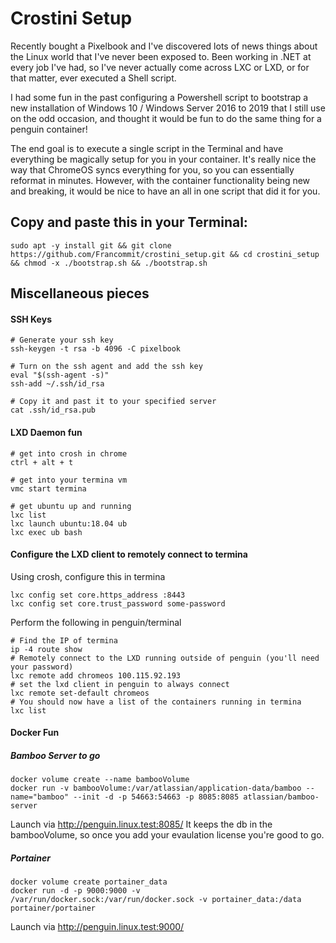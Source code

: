 # Crostini Setup

Recently bought a Pixelbook and I've discovered lots of news things about the Linux world that I've never been exposed to. Been working in .NET at every job I've had, so I've never actually come across LXC or LXD, or for that matter, ever executed a Shell script. 

I had some fun in the past configuring a Powershell script to bootstrap a new installation of Windows 10 / Windows Server 2016 to 2019 that I still use on the odd occasion, and thought it would be fun to do the same thing for a penguin container!

The end goal is to execute a single script in the Terminal and have everything be magically setup for you in your container. It's really nice the way that ChromeOS syncs everything for you, so you can essentially reformat in minutes. However, with the container functionality being new and breaking, it would be nice to have an all in one script that did it for you.


## Copy and paste this in your Terminal:

`sudo apt -y install git && git clone https://github.com/Francommit/crostini_setup.git && cd crostini_setup && chmod -x ./bootstrap.sh && ./bootstrap.sh`


## Miscellaneous pieces

#### SSH Keys
```
# Generate your ssh key
ssh-keygen -t rsa -b 4096 -C pixelbook

# Turn on the ssh agent and add the ssh key
eval "$(ssh-agent -s)"
ssh-add ~/.ssh/id_rsa

# Copy it and past it to your specified server
cat .ssh/id_rsa.pub
```

#### LXD Daemon fun
````
# get into crosh in chrome
ctrl + alt + t

# get into your termina vm
vmc start termina

# get ubuntu up and running
lxc list
lxc launch ubuntu:18.04 ub
lxc exec ub bash
````

#### Configure the LXD client to remotely connect to termina
Using crosh, configure this in termina
````
lxc config set core.https_address :8443
lxc config set core.trust_password some-password
````

Perform the following in penguin/terminal
````
# Find the IP of termina
ip -4 route show
# Remotely connect to the LXD running outside of penguin (you'll need your password)
lxc remote add chromeos 100.115.92.193
# set the lxd client in penguin to always connect
lxc remote set-default chromeos 
# You should now have a list of the containers running in termina
lxc list
````

#### Docker Fun

##### Bamboo Server to go
```
docker volume create --name bambooVolume
docker run -v bambooVolume:/var/atlassian/application-data/bamboo --name="bamboo" --init -d -p 54663:54663 -p 8085:8085 atlassian/bamboo-server
```
Launch via http://penguin.linux.test:8085/
It keeps the db in the bambooVolume, so once you add your evaulation license you're good to go.


##### Portainer
```
docker volume create portainer_data
docker run -d -p 9000:9000 -v /var/run/docker.sock:/var/run/docker.sock -v portainer_data:/data portainer/portainer
```
Launch via http://penguin.linux.test:9000/
